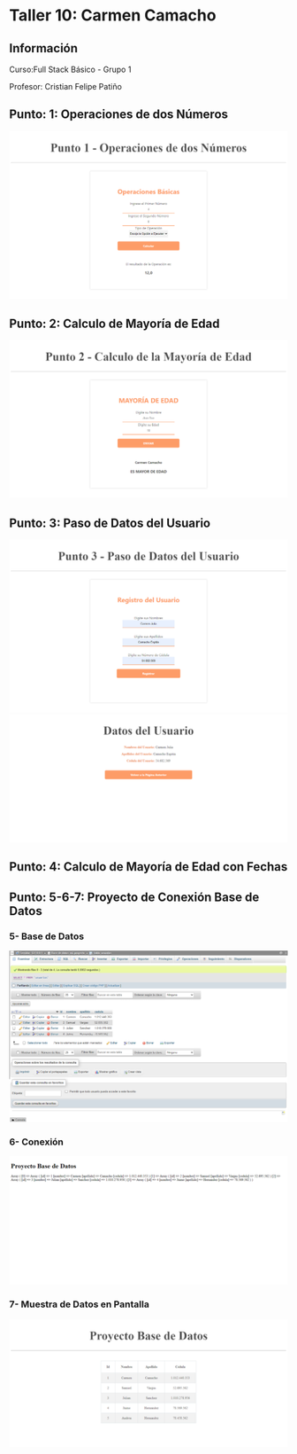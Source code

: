<h1>Taller 10: Carmen Camacho</h1>

<h2>Información</h2>
<p>Curso:Full Stack Básico - Grupo 1</p>
<p>Profesor: Cristian Felipe Patiño</p>

<h2>Punto: 1: Operaciones de dos Números</h2>
<img src="./public/images/operaciones.png" alt="operaciones">

<h2>Punto: 2: Calculo de Mayoría de Edad</h2>
<img src="./public/images/edad.png" alt="edad">

<h2>Punto: 3: Paso de Datos del Usuario</h2>
<img src="./public/images/registro.png" alt="registro">
<img src="./public/images/datos.png" alt="datos">

<h2>Punto: 4: Calculo de Mayoría de Edad con Fechas</h2>

<h2>Punto: 5-6-7: Proyecto de Conexión Base de Datos</h2>

<h3>5- Base de Datos</h3>
<img src="./public/images/mysql.png" alt="mysql">

<h3>6- Conexión</h3>
<img src="./public/images/connection.png" alt="connection">

<h3>7- Muestra de Datos en Pantalla</h3>
<img src="./public/images/bd.png" alt="bd">



